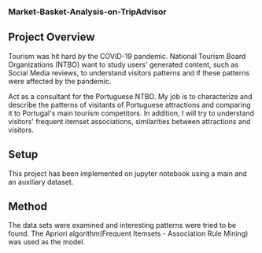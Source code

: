 ### Market-Basket-Analysis-on-TripAdvisor

## Project Overview 

<p>Tourism was hit hard by the COVID-19 pandemic. National Tourism Board Organizations (NTBO) want to study users' generated content, such as Social Media reviews, to understand visitors patterns and if these patterns were affected by the pandemic.</p>
<p> Act as a consultant for the Portuguese NTBO. My job is to characterize and describe the patterns of visitants of Portuguese attractions and comparing it to Portugal's main tourism competitors. In addition, I will try to understand visitors' frequent itemset associations, similarities between attractions and visitors.</p> 

## Setup

This project has been implemented on jupyter notebook using a main and an auxiliary dataset. 

## Method 

The data sets were examined and interesting patterns were tried to be found. The Apriori algorithm(Frequent Itemsets - Association Rule Mining) was used as the model.

